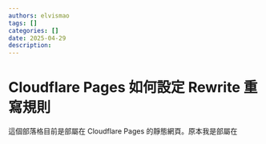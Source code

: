 ```yaml
---
authors: elvismao
tags: []
categories: []
date: 2025-04-29
description:
---
```


# Cloudflare Pages 如何設定 Rewrite 重寫規則

這個部落格目前是部屬在 Cloudflare Pages 的靜態網頁。原本我是部屬在
